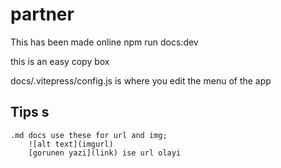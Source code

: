 # partner

This has been made online
npm run docs:dev

<CopyInfoBox></CopyInfoBox>

this is an easy copy box

docs/.vitepress/config.js
is where you edit the menu of the app

## Tips s
    .md docs use these for url and img;
        ![alt text](imgurl)
        [gorunen yazi](link) ise url olayi